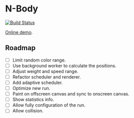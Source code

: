 # N-Body

[![Build Status](https://travis-ci.com/EFanZh/n-body.svg?branch=master)](https://travis-ci.com/EFanZh/n-body)

[Online demo](http://efanzh.org/n-body/).

## Roadmap

- [ ] Limit random color range.
- [ ] Use background worker to calculate the positions.
- [ ] Adjust weight and speed range.
- [ ] Refactor scheduler and renderer.
- [ ] Add adaptive scheduler.
- [ ] Optimize new run.
- [ ] Paint on offscreen canvas and sync to onscreen canvas.
- [ ] Show statistics info.
- [ ] Allow fully configuration of the run.
- [ ] Allow collision.
